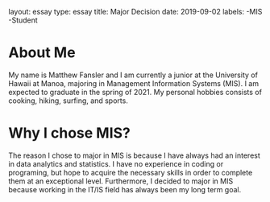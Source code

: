 layout: essay
type: essay
title: Major Decision 
date: 2019-09-02
labels:
-MIS
-Student

# About Me
My name is Matthew Fansler and I am currently a junior at the University of Hawaii at Manoa, majoring in Management Information Systems (MIS). I am expected to graduate in the spring of 2021. My personal hobbies consists of cooking, hiking, surfing, and sports. 

# Why I chose MIS?
The reason I chose to major in MIS is because I have always had an interest in data analytics and statistics. I have no experience in coding or programing, but hope to acquire the necessary skills in order to complete them at an exceptional level. Furthermore, I decided to major in MIS because working in the IT/IS field has always been my long term goal. 
